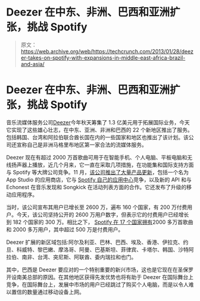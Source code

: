 # Deezer 在中东、非洲、巴西和亚洲扩张，挑战 Spotify

> 原文：<https://web.archive.org/web/https://techcrunch.com/2013/01/28/deezer-takes-on-spotify-with-expansions-in-middle-east-africa-brazil-and-asia/>

# Deezer 在中东、非洲、巴西和亚洲扩张，挑战 Spotify

音乐流媒体服务公司[Deezer](https://web.archive.org/web/20230326021801/https://techcrunch.com/2012/10/06/deezer-raises-130-million-series-d-round-led-by-warner-music-groups-owner-access-industries/)今年秋天筹集了 1.3 亿美元用于拓展国际业务，今天它实现了这些雄心壮志，在中东、亚洲、非洲和巴西的 22 个新地区推出了服务。包括韩国、台湾和阿拉伯联合酋长国在内的一些国家和地区也推出了该计划。该公司还宣称自己是非洲马格里布地区第一家合法的流媒体服务。

Deezer 现在有超过 2000 万首歌曲可用于在智能手机、个人电脑、平板电脑和无线扬声器上播放，近几个月来，它一直在采取几项措施，在功能集和国际支持方面与 Spotify 等大牌公司竞争。11 月，[该公司推出了大量产品更新](https://web.archive.org/web/20230326021801/https://techcrunch.com/2012/11/28/deezer-takes-aim-at-spotify-with-new-app-studio-apis-echonest-and-songkick-deals-and-app-updates/)，包括一个名为 App Studio 的应用商店，它与 [Spotify 自己的应用中心](https://web.archive.org/web/20230326021801/https://techcrunch.com/2012/09/09/is-spotify-preparing-to-push-its-app-center-to-its-ios-mobile-app/)竞争，以及新的 API 和与 Echonest 在音乐发现和 Songkick 在活动列表方面的合作。它还发布了升级的移动应用程序。

当时，该公司宣布其用户已增长至 2600 万，遍布 160 个国家，有 200 万付费用户。今天，该公司坚持公开的 2600 万用户数字，但表示它的付费用户已经增长到 182 个国家的 300 万。相比之下， [Spotify 在 17 个国家拥有](https://web.archive.org/web/20230326021801/http://www.spotify.com/us/about-us/press/music-discovery-on-spotify-gets-personal/)2000 多万首歌曲和 2000 多万用户，其中超过 500 万是付费用户。

Deezer 扩展的新区域包括:阿尔及利亚、巴林、巴西、埃及、香港、伊拉克、约旦、科威特、黎巴嫩、摩洛哥、阿曼、巴基斯坦、菲律宾、卡塔尔、韩国、沙特阿拉伯、南非、台湾、突尼斯、阿联酋、委内瑞拉和也门。

其中，巴西是 Deezer 要应对的一个特别重要的新兴市场，这也是它现在在圣保罗开设南美总部的原因。在其他地区获得先发优势也将有助于 Deezer 在国际舞台上竞争，在国际舞台上，发展中市场的用户已经跳过了购买个人电脑，而是以令人难以置信的数量通过移动设备上网。